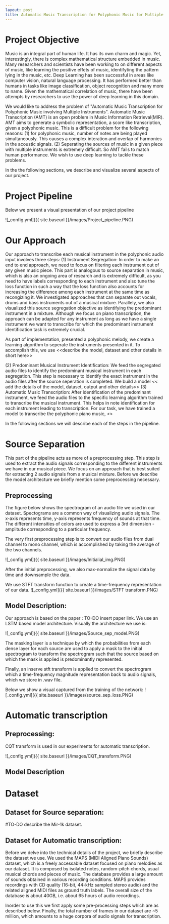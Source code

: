 ```yaml
---
layout: post
title: Automatic Music Transcription for Polyphonic Music for Multiple Instruments
---
```

# Project Objective
Music is an integral part of human life. It has its own charm and magic. Yet, interestingly, there is complex mathematical structure embedded in music. Many researchers and scientists have been working to on different aspects of music, like learning the positive effets of music, identifyting the pattern lying in the music, etc. Deep Learning has been successful in areas like computer vision, natural language processing. It has performed better than humans in tasks like image classification, object recognition and many more to name. Given the mathematical correlation of music, there have been attempts by researchers to use the power of deep learning in this domain. 

We would like to address the problem of "Automatic Music Transcription for Polyphonic Music involving Multiple Instruments". Automatic Music Transcription (AMT) is an open problem in Music Information Retrieval(MIR). AMT aims to generate a symbolic representation, a score like transcription, given a polyphonic music. This is a difficult problem for the following reasons: (1) for polyphonic music, number of notes are being played simultaneously. This causes a complex interation and overlap of harmonics in the acoustic signals. (2) Seperating the sources of music in a given piece with multiple instruments is extremely difficult. So AMT fails to match human performance. We wish to use deep learning to tackle these problems. 

In the the following sections, we describe and visualize several aspects of our project.

# Project Pipeline

Below we present a visual presentation of our project pipeline

![_config.yml]({{ site.baseurl }}/images/Project_pipeline.PNG)

# Our Approach
Our approach to transcribe each musical instrument in the polyphonic audio input involves three steps:
(1) Instrument Segregation: In order to make an end to end approach, we need to focus on filtering each instrument out of any given music piece. This part is analogous to source separation in music, which is also an ongoing area of research and is extremely difficult, as you need to have labels corresponding to each instrument and also tune the loss function in such a way that the loss function also accounts for increasing the difference among each instrument at the same time as recongizing it. We investigated approaches that can separate out vocals, drums and bass instruments out of a musical mixture. Parallely, we also visualized this source segregation objective as identifying the predominant instrument in a mixture. Although we focus on piano transcription, the approach can be adapted for any instrument as long as we have a single instrument we want to transcribe for which the predominant instrument identification task is extremely crucial.

As part of implementation, presented a polyphonic melody, we create a learning algorithm to seperate the instruments presented in it. To accomplish this, we use <<describe the model, dataset and other details in short here>>

(2) Predominant Musical Instrument Identification: We feed the segregated audio files to identify the predominant musical instrument in each segregation. This step is necessary to identify the exact instrument in the audio files after the source seperation is completed. We build a model << add the details of the model, dataset, output and other details>>
(3) Automatic Music Transcription: After identification of the predominant instrument, we feed the audio files to the specific learning algorithm trained to transcribe the musical instrument. This helps in note identification for each instrument leading to transcription. For our task, we have trained a model to transcribe the polyphonic piano music, <<add the details of the model here>>

In the following sections we will describe each of the steps in the pipeline.

# Source Separation
This part of the pipeline acts as more of a preprocessing step. This step is used to extract the audio signals corresponding to the different instruments we have in our musical piece. We focus on an approach that is best suited for extracting 2 audio signals from a musical mixture. Before we describe the model architecture we briefly mention some preprocessing necessary.

## Preprocessing 

The figure below shows the spectrogram of an audio file we used in our dataset.
Spectograms are a common way of visualizing audio signals. The x-axis represents time, y-axis represents frequency of sounds at that time. The different intensities of colors are used to express a 3rd dimension - amplitude corresponding to a particular frequency.

The very first preprocessing step is to convert our audio files from dual channel to mono channel, which is accomplished by taking the average of the two channels. 


![_config.yml]({{ site.baseurl }}/images/Initialial_img.PNG)


After the initial preprocessing, we also max-normalize the signal data by time and downsample the data.

We use STFT transform function to create a time-frequency representation of our data. 
![_config.yml]({{ site.baseurl }}/images/STFT transform.PNG)

## Model Description:
Our approach is based on the paper : TO-DO insert paper link. 
We use an LSTM based model architecture. Visually the architecture we use is:

![_config.yml]({{ site.baseurl }}/images/Source_sep_model.PNG)

The masking layer is a technique by which the probabilities from each dense layer for each source are used to apply a mask to the initial spectrogram to transform the spectrogram such that the source based on which the mask is applied is predominantly represented.

Finally, an inserve stft transform is applied to convert the spectrogram which a time-frequency magnitude representation back to audio signals, which we store in .wav file. 

Below we show a visual captured from the training of the network:
![_config.yml]({{ site.baseurl }}/images/source_sep_loss.PNG)




# Automatic transcription

## Preprocessing:
CQT transform is used in our experiments for automatic transcription.

![_config.yml]({{ site.baseurl }}/images/CQT_transform.PNG)


## Model Description

# Dataset
## Dataset for Source separation:
#TO-DO describe the Mir-1k dataset.


## Dataset for Automatic transcription:
Before we delve into the technical details of the project, we briefly describe the dataset we use. We used the MAPS (MIDI Aligned Piano Sounds) dataset, which is a freely accessable dataset focused on piano melodies as our dataset. It is composed by isolated notes, random-pitch chords, usual musical chords and pieces of music. The database provides a large amount of sounds obtained in various recording conditions. 
MAPS provides recordings with CD quality (16-bit, 44-kHz sampled stereo audio) and the related aligned MIDI files as ground truth labels. The overall size of the database is about 40GB, i.e. about 65 hours of audio recordings.

Inorder to use this we first apply some pre-processing steps which are as described below. Finally, the total number of frames in our dataset are ~5 million, which amounts to a huge corpora of audio signals for transcription.




